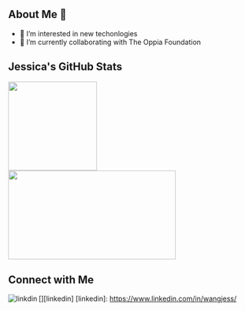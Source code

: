 ## About Me 👋

- 👀 I’m interested in new techonlogies
- 🌱 I’m currently collaborating with The Oppia Foundation

## Jessica's GitHub Stats
<p align="left">
<a href="https://github.com/wangjess">
  <img height="180em" src="https://github-readme-stats.vercel.app/api?username=wangjess&show_icons=true&theme=algolia&include_all_commits=true&count_private=true"/>
  <img height="180em" width = "340em" src="https://github-readme-stats-eight-theta.vercel.app/api/top-langs/?username=wangjess&layout=compact&langs_count=8&theme=algolia"/>
</a>
</p>

## Connect with Me
[<img align="left" alt="linkdin" src="https://img.shields.io/badge/LinkedIn-0077B5?style=for-the-badge&logo=linkedin&logoColor=white" />][linkedin]
[linkedin]: https://www.linkedin.com/in/wangjess/

<!-- This is a special README.md because the repository name matches my actual GitHub account name. So it will appear on my PROFILE! -->
